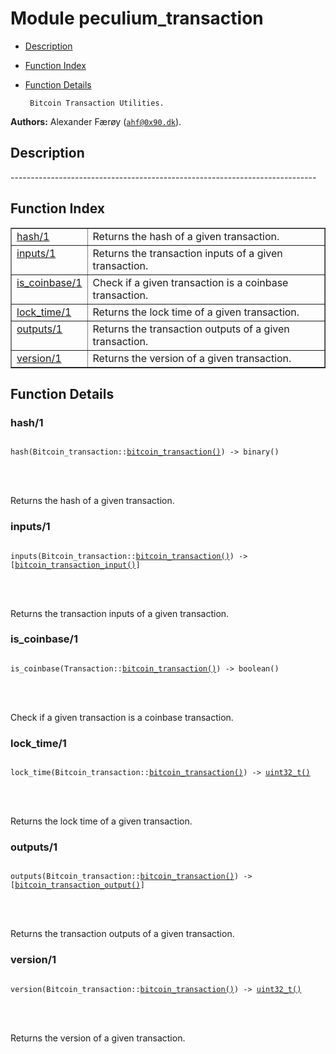 

# Module peculium_transaction #
* [Description](#description)
* [Function Index](#index)
* [Function Details](#functions)


       Bitcoin Transaction Utilities.
__Authors:__ Alexander Færøy ([`ahf@0x90.dk`](mailto:ahf@0x90.dk)).
<a name="description"></a>

## Description ##
   ----------------------------------------------------------------------------<a name="index"></a>

## Function Index ##


<table width="100%" border="1" cellspacing="0" cellpadding="2" summary="function index"><tr><td valign="top"><a href="#hash-1">hash/1</a></td><td>Returns the hash of a given transaction.</td></tr><tr><td valign="top"><a href="#inputs-1">inputs/1</a></td><td>Returns the transaction inputs of a given transaction.</td></tr><tr><td valign="top"><a href="#is_coinbase-1">is_coinbase/1</a></td><td>Check if a given transaction is a coinbase transaction.</td></tr><tr><td valign="top"><a href="#lock_time-1">lock_time/1</a></td><td>Returns the lock time of a given transaction.</td></tr><tr><td valign="top"><a href="#outputs-1">outputs/1</a></td><td>Returns the transaction outputs of a given transaction.</td></tr><tr><td valign="top"><a href="#version-1">version/1</a></td><td>Returns the version of a given transaction.</td></tr></table>


<a name="functions"></a>

## Function Details ##

<a name="hash-1"></a>

### hash/1 ###


<pre><code>
hash(Bitcoin_transaction::<a href="#type-bitcoin_transaction">bitcoin_transaction()</a>) -&gt; binary()
</code></pre>

<br></br>


Returns the hash of a given transaction.
<a name="inputs-1"></a>

### inputs/1 ###


<pre><code>
inputs(Bitcoin_transaction::<a href="#type-bitcoin_transaction">bitcoin_transaction()</a>) -&gt; [<a href="#type-bitcoin_transaction_input">bitcoin_transaction_input()</a>]
</code></pre>

<br></br>


Returns the transaction inputs of a given transaction.
<a name="is_coinbase-1"></a>

### is_coinbase/1 ###


<pre><code>
is_coinbase(Transaction::<a href="#type-bitcoin_transaction">bitcoin_transaction()</a>) -&gt; boolean()
</code></pre>

<br></br>


Check if a given transaction is a coinbase transaction.
<a name="lock_time-1"></a>

### lock_time/1 ###


<pre><code>
lock_time(Bitcoin_transaction::<a href="#type-bitcoin_transaction">bitcoin_transaction()</a>) -&gt; <a href="#type-uint32_t">uint32_t()</a>
</code></pre>

<br></br>


Returns the lock time of a given transaction.
<a name="outputs-1"></a>

### outputs/1 ###


<pre><code>
outputs(Bitcoin_transaction::<a href="#type-bitcoin_transaction">bitcoin_transaction()</a>) -&gt; [<a href="#type-bitcoin_transaction_output">bitcoin_transaction_output()</a>]
</code></pre>

<br></br>


Returns the transaction outputs of a given transaction.
<a name="version-1"></a>

### version/1 ###


<pre><code>
version(Bitcoin_transaction::<a href="#type-bitcoin_transaction">bitcoin_transaction()</a>) -&gt; <a href="#type-uint32_t">uint32_t()</a>
</code></pre>

<br></br>


Returns the version of a given transaction.
